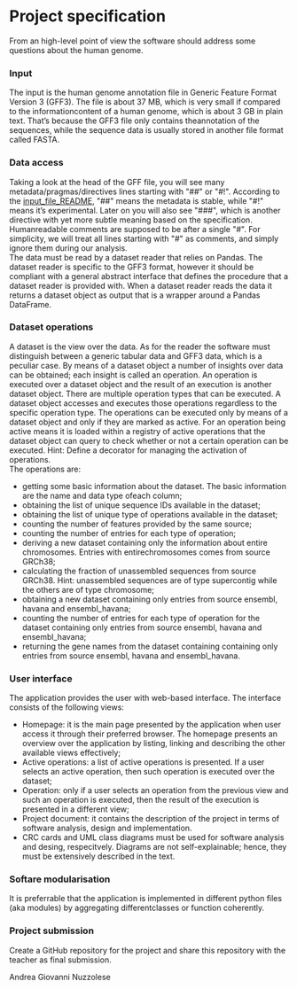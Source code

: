 # Project specification
From an high-level point of view the software should address some questions about the human genome.

### Input
The input is the human genome annotation file in Generic Feature Format Version 3 (GFF3).
The file is about 37 MB, which is very small if compared to the informationcontent of a human genome, which is about 3 GB in plain text.
That’s because the GFF3 file only contains theannotation of the sequences, while the sequence data is usually stored in another file format called FASTA.

### Data access
Taking a look at the head of the GFF file, you will see many metadata/pragmas/directives lines starting with "##" or "#!".
According to the [input_file_README](input_file_README.txt), "##" means the metadata is stable, while "#!" means it’s experimental. Later on you will also see "###", which is another directive with yet more subtle meaning based on the specification.
Humanreadable comments are supposed to be after a single "#".
For simplicity, we will treat all lines starting with "#" as comments, and simply ignore them during our analysis.  
The data must be read by a dataset reader that relies on Pandas.
The dataset reader is specific to the GFF3 format, however it should be compliant with a general abstract interface that defines the procedure that a dataset reader is provided with.
When a dataset reader reads the data it returns a dataset object as output that is a wrapper around a Pandas DataFrame.

### Dataset operations
A dataset is the view over the data. As for the reader the software must distinguish between a generic tabular data and GFF3 data, which is a peculiar case.
By means of a dataset object a number of insights over data can be obtained; each insight is called an operation.
An operation is executed over a dataset object and the result of an execution is another dataset object.
There are multiple operation types that can be executed. A dataset object accesses and executes those operations regardless to the specific operation type.
The operations can be executed only by means of a dataset object and only if they are marked as active.
For an operation being active means it is loaded within a registry of active operations that the dataset object can query to check whether or not a certain operation can be executed.
Hint: Define a decorator for managing the activation of operations.  
The operations are:
- getting some basic information about the dataset. The basic information are the name and data type ofeach column;
- obtaining the list of unique sequence IDs available in the dataset;
- obtaining the list of unique type of operations available in the dataset;
- counting the number of features provided by the same source;
- counting the number of entries for each type of operation;
- deriving a new dataset containing only the information about entire chromosomes. Entries with entirechromosomes comes from source GRCh38;
- calculating the fraction of unassembled sequences from source GRCh38. Hint: unassembled sequences are of type supercontig while the others are of type chromosome;
- obtaining a new dataset containing only entries from source ensembl, havana and ensembl_havana;
- counting the number of entries for each type of operation for the dataset containing only entries from source ensembl, havana and ensembl_havana;
- returning the gene names from the dataset containing containing only entries from source ensembl, havana and ensembl_havana.

### User interface
The application provides the user with web-based interface. The interface consists of the following views:
- Homepage: it is the main page presented by the application when user access it through their preferred browser. The homepage presents an overview over the application by listing, linking and describing the other available views effectively;
- Active operations: a list of active operations is presented. If a user selects an active operation, then such operation is executed over the dataset;
- Operation: only if a user selects an operation from the previous view and such an operation is executed, then the result of the execution is presented in a different view;
- Project document: it contains the description of the project in terms of software analysis, design and implementation.
- CRC cards and UML class diagrams must be used for software analysis and desing, respecitvely.
Diagrams are not self-explainable; hence, they must be extensively described in the text.

### Softare modularisation
It is preferrable that the application is implemented in different python files (aka modules) by aggregating differentclasses or function coherently.

### Project submission
Create a GitHub repository for the project and share this repository with the teacher as final submission.

Andrea Giovanni Nuzzolese